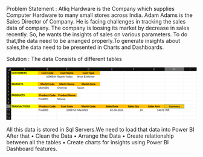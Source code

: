 Problem Statement : Atliq Hardware is the Company which supplies Computer Hardware to many small stores across India. Adam Adams is the Sales Director of Company. He is facing challenges in tracking the sales data of company. The company is loosing its market by decrease in sales recently. So, he wants the insights of sales on various parameters. To do that,the data need to be arranged properly.To generate insights about sales,the data need to be presented in Charts and Dashboards.

Solution : The data Consists of different tables

<img src="Sales_Insights/Assetss/Screenshot Tables.png" alt="Tables" title="Tables">

All this data is stored in Sql Servers.We need to load that data into Power BI
After that 
•	Clean the Data
•	Arrange the Data
•	Create relationship between all the tables
•	Create charts for insights using Power BI Dashboard features.

